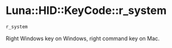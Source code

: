 # Luna::HID::KeyCode::r_system

```c++
r_system
```

Right Windows key on Windows, right command key on Mac. 

